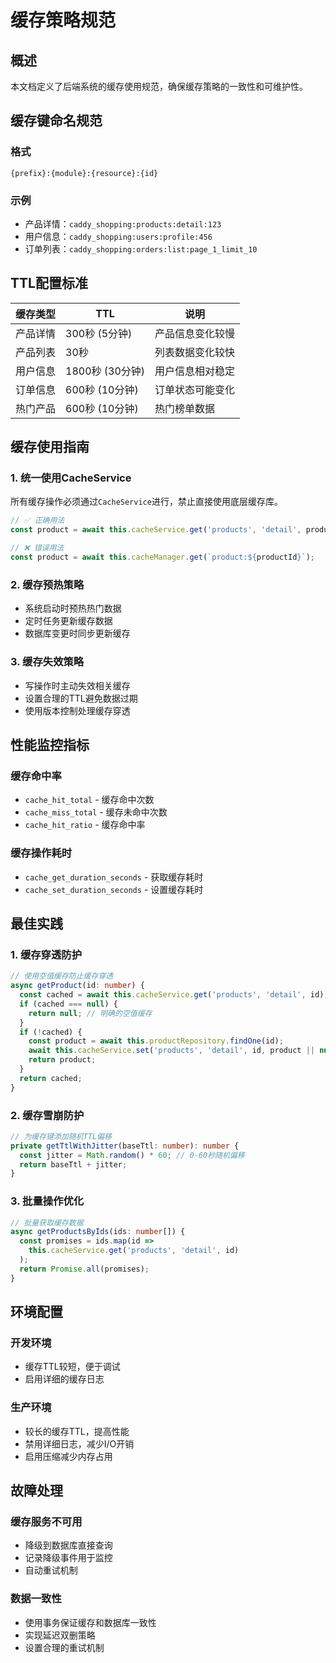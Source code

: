 # 缓存策略规范

## 概述
本文档定义了后端系统的缓存使用规范，确保缓存策略的一致性和可维护性。

## 缓存键命名规范

### 格式
```
{prefix}:{module}:{resource}:{id}
```

### 示例
- 产品详情：`caddy_shopping:products:detail:123`
- 用户信息：`caddy_shopping:users:profile:456`
- 订单列表：`caddy_shopping:orders:list:page_1_limit_10`

## TTL配置标准

| 缓存类型 | TTL | 说明 |
|---------|-----|------|
| 产品详情 | 300秒 (5分钟) | 产品信息变化较慢 |
| 产品列表 | 30秒 | 列表数据变化较快 |
| 用户信息 | 1800秒 (30分钟) | 用户信息相对稳定 |
| 订单信息 | 600秒 (10分钟) | 订单状态可能变化 |
| 热门产品 | 600秒 (10分钟) | 热门榜单数据 |

## 缓存使用指南

### 1. 统一使用CacheService
所有缓存操作必须通过`CacheService`进行，禁止直接使用底层缓存库。

```typescript
// ✅ 正确用法
const product = await this.cacheService.get('products', 'detail', productId);

// ❌ 错误用法
const product = await this.cacheManager.get(`product:${productId}`);
```

### 2. 缓存预热策略
- 系统启动时预热热门数据
- 定时任务更新缓存数据
- 数据库变更时同步更新缓存

### 3. 缓存失效策略
- 写操作时主动失效相关缓存
- 设置合理的TTL避免数据过期
- 使用版本控制处理缓存穿透

## 性能监控指标

### 缓存命中率
- `cache_hit_total` - 缓存命中次数
- `cache_miss_total` - 缓存未命中次数
- `cache_hit_ratio` - 缓存命中率

### 缓存操作耗时
- `cache_get_duration_seconds` - 获取缓存耗时
- `cache_set_duration_seconds` - 设置缓存耗时

## 最佳实践

### 1. 缓存穿透防护
```typescript
// 使用空值缓存防止缓存穿透
async getProduct(id: number) {
  const cached = await this.cacheService.get('products', 'detail', id);
  if (cached === null) {
    return null; // 明确的空值缓存
  }
  if (!cached) {
    const product = await this.productRepository.findOne(id);
    await this.cacheService.set('products', 'detail', id, product || null, 300);
    return product;
  }
  return cached;
}
```

### 2. 缓存雪崩防护
```typescript
// 为缓存键添加随机TTL偏移
private getTtlWithJitter(baseTtl: number): number {
  const jitter = Math.random() * 60; // 0-60秒随机偏移
  return baseTtl + jitter;
}
```

### 3. 批量操作优化
```typescript
// 批量获取缓存数据
async getProductsByIds(ids: number[]) {
  const promises = ids.map(id => 
    this.cacheService.get('products', 'detail', id)
  );
  return Promise.all(promises);
}
```

## 环境配置

### 开发环境
- 缓存TTL较短，便于调试
- 启用详细的缓存日志

### 生产环境  
- 较长的缓存TTL，提高性能
- 禁用详细日志，减少I/O开销
- 启用压缩减少内存占用

## 故障处理

### 缓存服务不可用
- 降级到数据库直接查询
- 记录降级事件用于监控
- 自动重试机制

### 数据一致性
- 使用事务保证缓存和数据库一致性
- 实现延迟双删策略
- 设置合理的重试机制